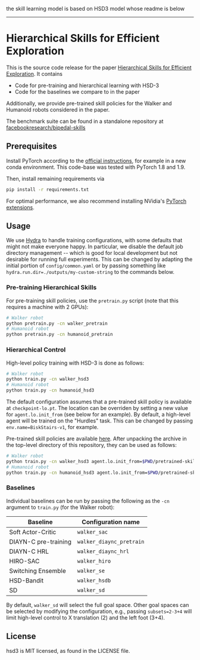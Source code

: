 the skill learning model is based on HSD3 model whose readme is below

---

# Hierarchical Skills for Efficient Exploration

This is the source code release for the paper [Hierarchical Skills for Efficient
Exploration](https://arxiv.org/abs/2110.10809). It contains

- Code for pre-training and hierarchical learning with HSD-3
- Code for the baselines we compare to in the paper

Additionally, we provide pre-trained skill policies for the Walker and Humanoid
robots considered in the paper.

The benchmark suite can be found in a standalone repository at
[facebookresearch/bipedal-skills](https://github.com/facebookresearch/bipedal-skills)

## Prerequisites

Install PyTorch according to the [official
instructions](https://pytorch.org/get-started), for example in a new conda
environment. This code-base was tested with PyTorch 1.8 and 1.9.

Then, install remaining requirements via
```sh
pip install -r requirements.txt
```

For optimal performance, we also recommend installing NVidia's
[PyTorch extensions](https://github.com/NVIDIA/apex).


## Usage

We use [Hydra](https://hydra.cc) to handle training configurations, with some defaults that might
not make everyone happy. In particular, we disable the default job directory
management -- which is good for local development but not desirable for running
full experiments. This can be changed by adapting the initial portion of
`config/common.yaml` or by passing something like
`hydra.run.dir=./outputs/my-custom-string` to the commands below.

### Pre-training Hierarchical Skills

For pre-training skill policies, use the `pretrain.py` script (note that this
requires a machine with 2 GPUs):
```sh
# Walker robot
python pretrain.py -cn walker_pretrain
# Humanoid robot
python pretrain.py -cn humanoid_pretrain
```

### Hierarchical Control

High-level policy training with HSD-3 is done as follows:
```sh
# Walker robot
python train.py -cn walker_hsd3
# Humanoid robot
python train.py -cn humanoid_hsd3
```
The default configuration assumes that a pre-trained skill policy is available
at `checkpoint-lo.pt`. The location can be overriden by setting a new value for
`agent.lo.init_from` (see below for an example). By default, a high-level agent
will be trained on the "Hurdles" task. This can be changed by passing
`env.name=BiskStairs-v1`, for example.

Pre-trained skill policies are available
[here](https://dl.fbaipublicfiles.com/hsd3/pretrained-skills.tar.gz). After
unpacking the archive in the top-level directory of this repository, they can
be used as follows:
```sh
# Walker robot
python train.py -cn walker_hsd3 agent.lo.init_from=$PWD/pretrained-skills/walker.pt
# Humanoid robot
python train.py -cn humanoid_hsd3 agent.lo.init_from=$PWD/pretrained-skills/humanoidpc.pt
```

### Baselines

Individual baselines can be run by passing the following as the `-cn` argument to `train.py` (for the Walker robot):

Baseline | Configuration name
--- | ---
Soft Actor-Critic | `walker_sac`
DIAYN-C pre-training | `walker_diaync_pretrain`
DIAYN-C HRL | `walker_diaync_hrl`
HIRO-SAC | `walker_hiro`
Switching Ensemble | `walker_se`
HSD-Bandit | `walker_hsdb`
SD | `walker_sd`

By default, `walker_sd` will select the full goal space. Other goal spaces can
be selected by modifying the configuration, e.g., passing `subsets=2-3+4` will
limit high-level control to X translation (2) and the left foot (3+4).


## License
hsd3 is MIT licensed, as found in the LICENSE file.
